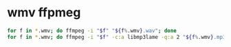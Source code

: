# wmv ffpmeg
```bash
for f in *.wmv; do ffmpeg -i "$f" "${f%.wmv}.wav"; done
for f in *.wmv; do ffmpeg -i "$f" -c:a libmp3lame -q:a 2 "${f%.wmv}.mp3"; done
```
